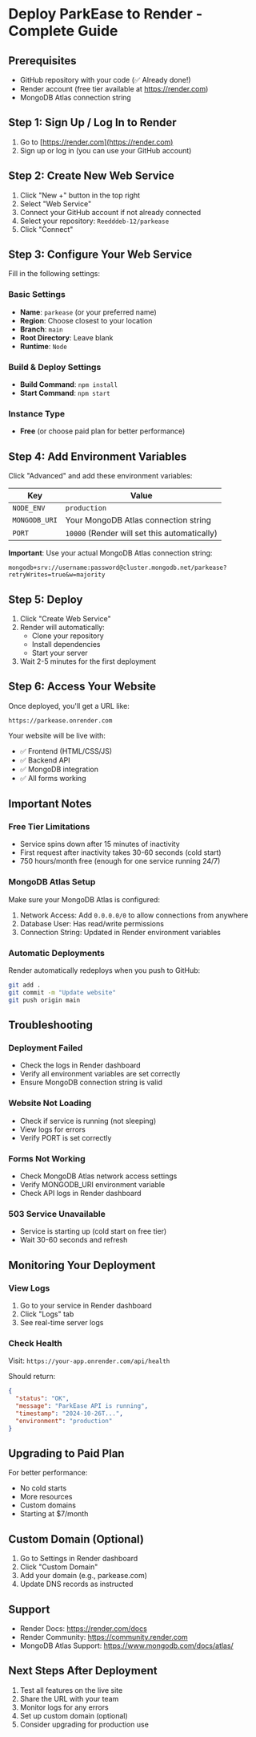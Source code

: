 # Deploy ParkEase to Render - Complete Guide

## Prerequisites
- GitHub repository with your code (✅ Already done!)
- Render account (free tier available at https://render.com)
- MongoDB Atlas connection string

## Step 1: Sign Up / Log In to Render

1. Go to [https://render.com](https://render.com)
2. Sign up or log in (you can use your GitHub account)

## Step 2: Create New Web Service

1. Click "New +" button in the top right
2. Select "Web Service"
3. Connect your GitHub account if not already connected
4. Select your repository: `Reedddeb-12/parkease`
5. Click "Connect"

## Step 3: Configure Your Web Service

Fill in the following settings:

### Basic Settings
- **Name**: `parkease` (or your preferred name)
- **Region**: Choose closest to your location
- **Branch**: `main`
- **Root Directory**: Leave blank
- **Runtime**: `Node`

### Build & Deploy Settings
- **Build Command**: `npm install`
- **Start Command**: `npm start`

### Instance Type
- **Free** (or choose paid plan for better performance)

## Step 4: Add Environment Variables

Click "Advanced" and add these environment variables:

| Key | Value |
|-----|-------|
| `NODE_ENV` | `production` |
| `MONGODB_URI` | Your MongoDB Atlas connection string |
| `PORT` | `10000` (Render will set this automatically) |

**Important**: Use your actual MongoDB Atlas connection string:
```
mongodb+srv://username:password@cluster.mongodb.net/parkease?retryWrites=true&w=majority
```

## Step 5: Deploy

1. Click "Create Web Service"
2. Render will automatically:
   - Clone your repository
   - Install dependencies
   - Start your server
3. Wait 2-5 minutes for the first deployment

## Step 6: Access Your Website

Once deployed, you'll get a URL like:
```
https://parkease.onrender.com
```

Your website will be live with:
- ✅ Frontend (HTML/CSS/JS)
- ✅ Backend API
- ✅ MongoDB integration
- ✅ All forms working

## Important Notes

### Free Tier Limitations
- Service spins down after 15 minutes of inactivity
- First request after inactivity takes 30-60 seconds (cold start)
- 750 hours/month free (enough for one service running 24/7)

### MongoDB Atlas Setup
Make sure your MongoDB Atlas is configured:
1. Network Access: Add `0.0.0.0/0` to allow connections from anywhere
2. Database User: Has read/write permissions
3. Connection String: Updated in Render environment variables

### Automatic Deployments
Render automatically redeploys when you push to GitHub:
```bash
git add .
git commit -m "Update website"
git push origin main
```

## Troubleshooting

### Deployment Failed
- Check the logs in Render dashboard
- Verify all environment variables are set correctly
- Ensure MongoDB connection string is valid

### Website Not Loading
- Check if service is running (not sleeping)
- View logs for errors
- Verify PORT is set correctly

### Forms Not Working
- Check MongoDB Atlas network access settings
- Verify MONGODB_URI environment variable
- Check API logs in Render dashboard

### 503 Service Unavailable
- Service is starting up (cold start on free tier)
- Wait 30-60 seconds and refresh

## Monitoring Your Deployment

### View Logs
1. Go to your service in Render dashboard
2. Click "Logs" tab
3. See real-time server logs

### Check Health
Visit: `https://your-app.onrender.com/api/health`

Should return:
```json
{
  "status": "OK",
  "message": "ParkEase API is running",
  "timestamp": "2024-10-26T...",
  "environment": "production"
}
```

## Upgrading to Paid Plan

For better performance:
- No cold starts
- More resources
- Custom domains
- Starting at $7/month

## Custom Domain (Optional)

1. Go to Settings in Render dashboard
2. Click "Custom Domain"
3. Add your domain (e.g., parkease.com)
4. Update DNS records as instructed

## Support

- Render Docs: https://render.com/docs
- Render Community: https://community.render.com
- MongoDB Atlas Support: https://www.mongodb.com/docs/atlas/

## Next Steps After Deployment

1. Test all features on the live site
2. Share the URL with your team
3. Monitor logs for any errors
4. Set up custom domain (optional)
5. Consider upgrading for production use
